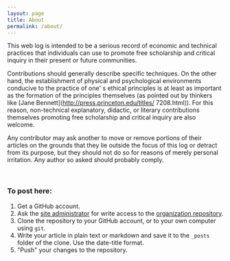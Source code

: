 ```yaml
---
layout: page
title: About
permalink: /about/
---
```


This web log is intended to be a serious record of economic and technical practices that individuals can use to promote free scholarship and critical inquiry in their present
 or future communities.

Contributions should generally describe specific techniques. On the other hand, the establishment of physical and psychological environments conducive to the practice of one'
s ethical principles is at least as important as the formation of the principles themselves (as pointed out by thinkers like [Jane Bennett](http://press.princeton.edu/titles/
7208.html)). For this reason, non-technical explanatory, didactic, or literary contributions themselves promoting free scholarship and critical inquiry are also welcome.

Any contributor may ask another to move or remove portions of their articles on the grounds that they lie outside the focus of this log or detract from its purpose, but they 
should not do so for reasons of merely personal irritation. Any author so asked should probably comply.

&nbsp;

### To post here:

 1. Get a GitHub account.
 2. Ask the [site administrator](http://github.com/jimmymathews) for write access to the [organization repository](http://github.com/let-me-think/let-me-think.github.io).
 3. Clone the repository to your GitHub account, or to your own computer using `git`.
 4. Write your article in plain text or markdown and save it to the `_posts` folder of the clone. Use the date-title format.
 5. "Push" your changes to the repository.
